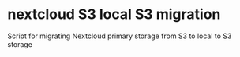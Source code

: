 # nextcloud S3 local S3 migration
 Script for migrating Nextcloud primary storage from S3 to local to S3 storage
